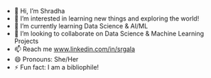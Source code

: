 - 👋 Hi, I’m Shradha
- 👀 I’m interested in learning new things and exploring the world!
- 🌱 I’m currently learning Data Science & AI/ML
- 💞️ I’m looking to collaborate on Data Science & Machine Learning Projects
- 📫 Reach me www.linkedin.com/in/srgala
- 😄 Pronouns: She/Her
- ⚡ Fun fact: I am a bibliophile!

<!---
srgala/srgala is a ✨ special ✨ repository because its `README.md` (this file) appears on your GitHub profile.
You can click the Preview link to take a look at your changes.
--->
